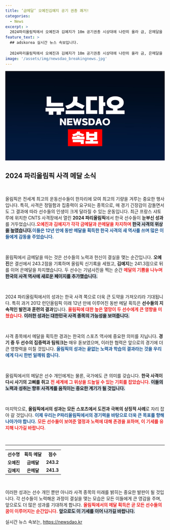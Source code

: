 ```yaml
---
title: ‘금메달’ 오예진김예지 공기 권총 쾌거!
categories:
  - News
excerpt: >
  2024파리올림픽에서 오예진과 김예지가 10m 공기권총 시상대에 나란히 올라 금, 은메달을 획득했습니다! 올림픽 신기록을 세운 오예진의 감격적인 순간을 놓치지 마세요!
feature_text: >
  ## adskorea 실시간 뉴스 속보입니다.

  2024파리올림픽에서 오예진과 김예지가 10m 공기권총 시상대에 나란히 올라 금, 은메달을 획득했습니다! 올림픽 신기록을 세운 오예진의 감격적인 순간을 놓치지 마세요!
image: '/assets/img/newsdao_breakingnews.jpg'
---
```


<p><img src="/assets/img/newsdao_breakingnews.jpg" alt="adskorea 속보" /></p>

<h2 data-ke-size="size26">2024 파리올림픽 사격 메달 소식</h2>

<p data-ke-size="size16">&nbsp;</p>

<p>올림픽은 전세계 최고의 운동선수들이 한자리에 모여 최고의 기량을 겨루는 중요한 행사입니다. 특히, 사격은 정밀함과 집중력이 요구되는 종목으로, 매 경기 긴장감이 감돌면서도 그 결과에 따라 선수들의 인생이 크게 달라질 수 있는 운동입니다. 최근 프랑스 샤토루에 위치한 CNTS 사격장에서 열린 <b>2024 파리올림픽</b>에서 한국 선수들이 <strong>눈부신 성과</strong>를 거두었습니다.<b><span style="color: #ee2323;">오예진과 김예지가 각각 금메달과 은메달을 차지하며 </span></b><b><span style="background-color: #21538527;">한국 사격의 위상을 높였습니다.</span></b><b><span style="color: #1a5490;">이들은 12년 만에 동반 메달을 획득한 한국 사격의 새 역사를 쓰며 많은 이들에게 감동을 주었습니다.</span></b></p>

<p data-ke-size="size16">&nbsp;</p>

<p>올림픽에서 금메달을 따는 것은 선수들의 노력과 헌신이 결실을 맺는 순간입니다. <b>오예진</b>은 결선에서 243.2점을 기록하며 올림픽 신기록을 세웠고, <b>김예지</b>는 241.3점으로 뒤를 이어 은메달을 차지했습니다. 두 선수는 기념사진을 찍는 순간 <b><span style="color: #ee2323;">메달의 기쁨을 나누며 </span></b><b><span style="background-color: #21538527;">한국의 사격 역사에 새로운 페이지를 추가했습니다.</span></b></p>

<p data-ke-size="size16">&nbsp;</p>

<p>2024 파리올림픽에서의 성과는 한국 사격 쪽으로 더욱 큰 도약을 가져오리라 기대됩니다. 특히 과거 2012 런던올림픽 이래 12년 만에 이루어진 동반 메달 획득은 <b>선수들의 지속적인 발전과 훈련의 결과</b>입니다. <b><span style="color: #ee2323;">올림픽에 대한 높은 열망이 두 선수에게 큰 영향을 미쳤습니다. </span></b><b><span style="background-color: #21538527;">이러한 성과는 대한민국 사격 종목의 가능성을 보여줍니다.</span></b></p>

<p data-ke-size="size16">&nbsp;</p>

<p>사격 종목에서 메달을 획득한 경과는 한국의 스포츠 역사에 중요한 의미를 지닙니다. <b>경기 중 두 선수의 집중력과 팀워크는</b> 매우 돋보였으며, 이러한 협력은 앞으로의 경기에 더 큰 영향력을 미칠 것입니다. <b><span style="color: #1a5490;">올림픽의 성과는 끝없는 노력과 학습의 결과라는 것을 우리에게 다시 한번 일깨워 줍니다.</span></b></p>

<p data-ke-size="size16">&nbsp;</p>

<p>올림픽에서의 메달은 선수 개인에게는 물론, 국가에도 큰 의미를 갖습니다. <b>한국 사격이 다시 사기의 고삐를 쥐고</b> <b><span style="color: #ee2323;">전 세계에 그 위상을 드높일 수 있는 기회를 잡았습니다. </span></b><b><span style="background-color: #21538527;">이들의 노력과 성취는 향후 사격계를 움직이는 중요한 계기가 될 것입니다.</span></b></p>

<p data-ke-size="size16">&nbsp;</p>

<p>마지막으로, <b>올림픽에서의 성과는 모든 스포츠에서 도전과 극복의 상징적 사례</b>로 자리 잡아 갈 것입니다. <b><span style="color: #1a5490;">이제 우리는 Р파리올림픽에서의 경기력을 바탕으로 더욱 큰 목표를 향해 나아가야 합니다.</span></b> <b><span style="color: #ee2323;">모든 선수들이 보여준 열정과 노력에 대해 존경을 표하며, 이 기세를 유지해 나가길 바랍니다.</span></b></p>

<p data-ke-size="size16">&nbsp;</p>

<hr />

<table style="width:100%;">
  <tr>
    <th style="text-align: center;">선수명</th>
    <th style="text-align: center;">획득 메달</th>
    <th style="text-align: center;">점수</th>
  </tr>
  <tr>
    <td style="text-align: center; height: 17px;"><b>오예진</b></td>
    <td style="text-align: center; height: 17px;"><b>금메달</b></td>
    <td style="text-align: center; height: 17px;"><b>243.2</b></td>
  </tr>
  <tr>
    <td style="text-align: center; height: 17px;"><b>김예지</b></td>
    <td style="text-align: center; height: 17px;"><b>은메달</b></td>
    <td style="text-align: center; height: 17px;"><b>241.3</b></td>
  </tr>
</table>

<p data-ke-size="size16">&nbsp;</p>

<p>이러한 성과는 선수 개인 뿐만 아니라 사격 종목의 미래를 밝히는 중요한 발판이 될 것입니다. 각 선수들이 노력해온 과정이 결실을 맺는 모습은 모든 이들에게 큰 영감을 주며, 앞으로도 더 많은 성과를 기대하게 합니다. <b><span style="color: #ee2323;">올림픽에서의 메달 획득은 곧 모든 선수들의 꿈이 이루어지는 순간입니다.</span></b> <b><span style="background-color: #21538527;">앞으로도 이 기세를 이어 나가길 바랍니다.</span></b></p>
실시간 뉴스 속보는, <a href="https://newsdao.kr" rel="dofollow">https://newsdao.kr</a>


